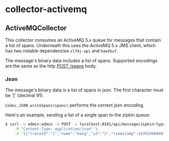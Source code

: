 # collector-activemq

## ActiveMQCollector
This collector consumes an ActiveMQ 5.x queue for messages that contain a list of spans. Underneath
this uses the ActiveMQ 5.x JMS client, which has two notable dependencies `slf4j-api` and `hawtbuf`.

The message's binary data includes a list of spans. Supported encodings
are the same as the http [POST /spans](https://zipkin.io/zipkin-api/#/paths/%252Fspans) body.

### Json
The message's binary data is a list of spans in json. The first character must be '[' (decimal 91).

`Codec.JSON.writeSpans(spans)` performs the correct json encoding.

Here's an example, sending a list of a single span to the zipkin queue:

```bash
$ curl -u admin:admin -X POST -s localhost:8161/api/message/zipkin?type=queue \
    -H "Content-Type: application/json" \
    -d '[{"traceId":"1","name":"bang","id":"2","timestamp":1470150004071068,"duration":1,"localEndpoint":{"serviceName":"flintstones"},"tags":{"lc":"bamm-bamm"}}]'
```
